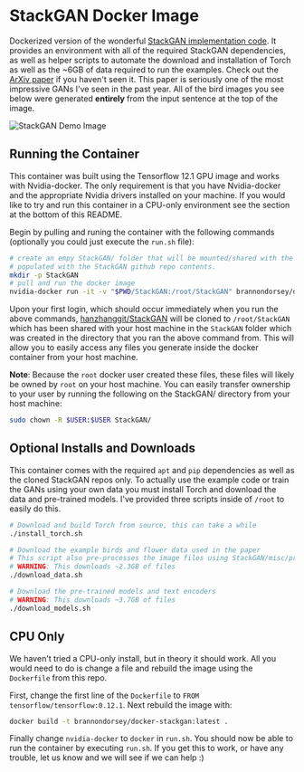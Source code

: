 # StackGAN Docker Image
Dockerized version of the wonderful [StackGAN implementation code](https://github.com/hanzhanggit/StackGAN). It provides an environment with all of the required StackGAN dependencies, as well as helper scripts to automate the download and installation of Torch as well as the ~6GB of data required to run the examples. Check out the [ArXiv paper](https://arxiv.org/abs/1612.03242) if you haven't seen it. This paper is seriously one of the most impressive GANs I've seen in the past year. All of the bird images you see below were generated __entirely__ from the input sentence at the top of the image.

![StackGAN Demo Image](http://www.brannondorsey.com/hidden/github_images/stackgan_bird.jpg)

## Running the Container

This container was built using the Tensorflow 12.1 GPU image and works with Nvidia-docker. The only requirement is that you have Nvidia-docker and the appropriate Nvidia drivers installed on your machine. If you would like to try and run this container in a CPU-only environment see the section at the bottom of this README. 

Begin by pulling and runing the container with the following commands (optionally you could just execute the `run.sh` file):

```bash
# create an empy StackGAN/ folder that will be mounted/shared with the container and 
# populated with the StackGAN github repo contents.
mkdir -p StackGAN 
# pull and run the docker image
nvidia-docker run -it -v "$PWD/StackGAN:/root/StackGAN" brannondorsey/docker-stackgan bash 
```

Upon your first login, which should occur immediately when you run the above commands, [hanzhanggit/StackGAN](https://github.com/hanzhanggit/StackGAN) will be cloned to `/root/StackGAN` which has been shared with your host machine in the `StackGAN` folder which was created in the directory that you ran the above command from. This will allow you to easily access any files you generate inside the docker container from your host machine.

__Note__: Because the `root` docker user created these files, these files will likely be owned by `root` on your host machine. You can easily transfer ownership to your user by running the following on the StackGAN/ directory from your host machine:

```bash
sudo chown -R $USER:$USER StackGAN/
```

## Optional Installs and Downloads

This container comes with the required `apt` and `pip` dependencies as well as the cloned StackGAN repos only. To actually use the example code or train the GANs using your own data you must install Torch and download the data and pre-trained models. I've provided three scripts inside of `/root` to easily do this.

```bash
# Download and build Torch from source, this can take a while
./install_torch.sh

# Download the example birds and flower data used in the paper
# This script also pre-processes the image files using StackGAN/misc/preprocess_*.py
# WARNING: This downloads ~2.3GB of files
./download_data.sh

# Download the pre-trained models and text encoders
# WARNING: This downloads ~3.7GB of files
./download_models.sh
```

## CPU Only

We haven't tried a CPU-only install, but in theory it should work. All you would need to do is change a file and rebuild the image using the `Dockerfile` from this repo.

First, change the first line of the `Dockerfile` to `FROM tensorflow/tensorflow:0.12.1`.
Next rebuild the image with:
```bash
docker build -t brannondorsey/docker-stackgan:latest .
```
Finally change `nvidia-docker` to `docker` in `run.sh`. You should now be able to run the container by executing `run.sh`. If you get this to work, or have any trouble, let us know and we will see if we can help :)
